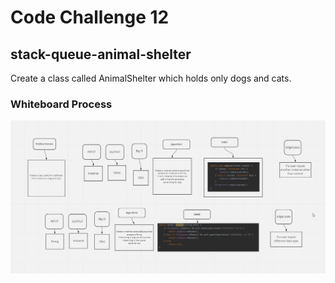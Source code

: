 # Code Challenge 12

## stack-queue-animal-shelter
Create a class called AnimalShelter which holds only dogs and cats.


### Whiteboard Process
![alt text](CodeChallenge12.png)